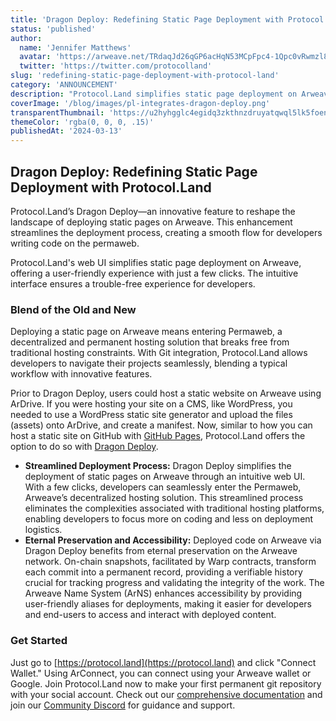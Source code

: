 ```yaml
---
title: 'Dragon Deploy: Redefining Static Page Deployment with Protocol.Land'
status: 'published'
author:
  name: 'Jennifer Matthews'
  avatar: 'https://arweave.net/TRdaqJd26qGP6acHqN53MCpFpc4-1Qpc0vRwmzl8Skw'
  twitter: 'https://twitter.com/protocolland'
slug: 'redefining-static-page-deployment-with-protocol-land'
category: 'ANNOUNCEMENT'
description: "Protocol.Land simplifies static page deployment on Arweave by integrating Dragon Deploy, an innovative feature to reshape the landscape of deploying static pages on Arweave."
coverImage: '/blog/images/pl-integrates-dragon-deploy.png'
transparentThumbnail: 'https://u2hyhgglc4egidq3zkthnzdruyatqwql5lk5foen3zv5zf5fo2wa.arweave.net/po-DmMsXCGQOG8qmduRxpgE4Wgvq1dK4jd5r3Jeldqw'
themeColor: 'rgba(0, 0, 0, .15)'
publishedAt: '2024-03-13'
---
```


## Dragon Deploy: Redefining Static Page Deployment with Protocol.Land
Protocol.Land’s Dragon Deploy—an innovative feature to reshape the landscape of deploying static pages on Arweave. This enhancement streamlines the deployment process, creating a smooth flow for developers writing code on the permaweb.

Protocol.Land's web UI simplifies static page deployment on Arweave, offering a user-friendly experience with just a few clicks. The intuitive interface ensures a trouble-free experience for developers.

### Blend of the Old and New
Deploying a static page on Arweave means entering Permaweb, a decentralized and permanent hosting solution that breaks free from traditional hosting constraints. With Git integration, Protocol.Land allows developers to navigate their projects seamlessly, blending a typical workflow with innovative features.

Prior to Dragon Deploy, users could host a static website on Arweave using ArDrive. If you were hosting your site on a CMS, like WordPress, you needed to use a WordPress static site generator and upload the files (assets) onto ArDrive, and create a manifest. Now, similar to how you can host a static site on GitHub with [GitHub Pages](https://docs.github.com/en/pages/getting-started-with-github-pages/about-github-pages), Protocol.Land offers the option to do so with [Dragon Deploy](https://docs.protocol.land/working-with-deployments/deploy-a-static-page).

- **Streamlined Deployment Process:** Dragon Deploy simplifies the deployment of static pages on Arweave through an intuitive web UI. With a few clicks, developers can seamlessly enter the Permaweb, Arweave’s decentralized hosting solution. This streamlined process eliminates the complexities associated with traditional hosting platforms, enabling developers to focus more on coding and less on deployment logistics.
- **Eternal Preservation and Accessibility:** Deployed code on Arweave via Dragon Deploy benefits from eternal preservation on the Arweave network. On-chain snapshots, facilitated by Warp contracts, transform each commit into a permanent record, providing a verifiable history crucial for tracking progress and validating the integrity of the work. The Arweave Name System (ArNS) enhances accessibility by providing user-friendly aliases for deployments, making it easier for developers and end-users to access and interact with deployed content.

### Get Started
Just go to [https://protocol.land](https://protocol.land) and click "Connect Wallet." Using ArConnect, you can connect using your Arweave wallet or Google. Join Protocol.Land now to make your first permanent git repository with your social account. Check out our [comprehensive documentation](https://docs.protocol.land/working-with-deployments/deploy-a-static-page) and join our [Community Discord](https://discord.com/invite/GqxX2vtwRj) for guidance and support.

